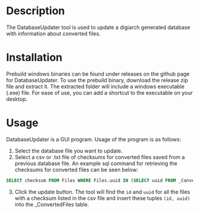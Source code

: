 # Description
The DatabaseUpdater tool is used to update a digiarch generated database with information about converted files.

# Installation
Prebuild windows binaries can be found under releases on the github page for DatabaseUpdater. To use the prebuild binary, download the release zip file and extract it. The extracted folder will include a windows executable (.exe) file. For ease of use, you can add a shortcut to the executable on your desktop.

# Usage
DatabaseUpdater is a GUI program. Usage of the program is as follows:
1. Select the database file you want to update.
2. Select a csv or .txt file of checksums for converted files saved from a previous database file. 
An example sql command for retrieving the checksums for converted files can be seen below:
```sql
SELECT checksum FROM Files WHERE Files.uuid IN (SELECT uuid FROM _ConvertedFiles);
```
3. Click the update button. The tool will find the `id` and `uuid` for all the files with a checksum listed in the csv file and insert these tuples `(id, uuid)` into the _ConvertedFiles table.
